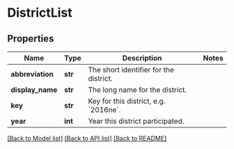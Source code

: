 # DistrictList

## Properties
Name | Type | Description | Notes
------------ | ------------- | ------------- | -------------
**abbreviation** | **str** | The short identifier for the district. | 
**display_name** | **str** | The long name for the district. | 
**key** | **str** | Key for this district, e.g. &#x60;2016ne&#x60;. | 
**year** | **int** | Year this district participated. | 

[[Back to Model list]](../README.md#documentation-for-models) [[Back to API list]](../README.md#documentation-for-api-endpoints) [[Back to README]](../README.md)



